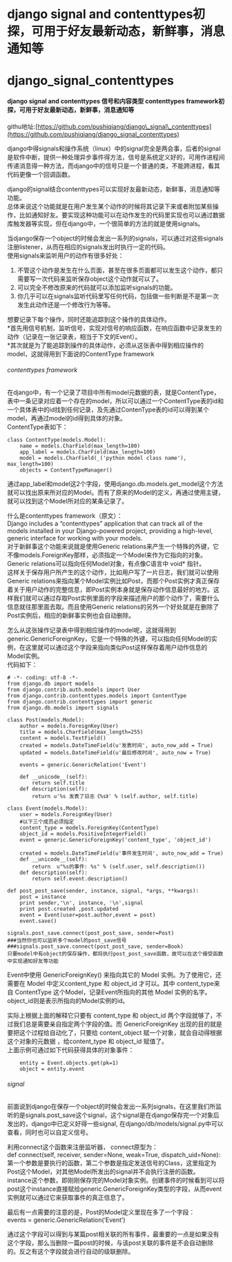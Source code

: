 # django signal and contenttypes初探，可用于好友最新动态，新鲜事，消息通知等

django\_signal\_contenttypes
============================

#### django signal and contenttypes 信号和内容类型 contenttypes framework初探，可用于好友最新动态，新鲜事，消息通知等  

githu地址:[https://github.com/pushiqiang/django\_signal\_contenttypes](https://github.com/pushiqiang/django_signal_contenttypes)  

django中得signals和操作系统（linux）中的signal完全是两会事，后者的signal是软件中断，提供一种处理异步事件得方法，信号是系统定义好的，可用作进程间传递消息得一种方法，而django中的信号只是一个普通的类，不能跨进程，看其代码更像一个回调函数。  

django的signal结合contenttypes可以实现好友最新动态，新鲜事，消息通知等功能。  
总体来说这个功能就是在用户发生某个动作的时候将其记录下来或者附加某些操作，比如通知好友。要实现这种功能可以在动作发生的代码里实现也可以通过数据库触发器等实现，但在django中，一个很简单的方法的就是使用signals。  

当django保存一个object的时候会发出一系列的signals，可以通过对这些signals注册listener，从而在相应的signals发出时执行一定的代码。  
使用signals来监听用户的动作有很多好处：

1. 不管这个动作是发生在什么页面，甚至在很多页面都可以发生这个动作，都只需要写一次代码来监听保存object这个动作就可以了。
2. 可以完全不修改原来的代码就可以添加监听signals的功能。
3. 你几乎可以在signals监听代码里写任何代码，包括做一些判断是不是第一次发生此动作还是一个修改行为等等。  

想要记录下每个操作，同时还能追踪到这个操作的具体动作。  
*首先用信号机制，监听信号，实现对信号的响应函数，在响应函数中记录发生的动作（记录在一张记录表，相当于下文的Event）。  
*其次就是为了能追踪到操作的具体动作，必须从这张表中得到相应操作的model，这就得用到下面说的ContentType framework

###### contenttypes framework

在django中，有一个记录了项目中所有model元数据的表，就是ContentType，表中一条记录对应着一个存在的model，所以可以通过一个ContentType表的id和一个具体表中的id找到任何记录，及先通过ContenType表的id可以得到某个model，再通过model的id得到具体的对象。  
ContentType表如下：  

    class ContentType(models.Model):
        name = models.CharField(max_length=100)
        app_label = models.CharField(max_length=100)
        model = models.CharField(_('python model class name'), max_length=100)
        objects = ContentTypeManager()

通过app\_label和model这2个字段，使用django.db.models.get\_model这个方法就可以找出原来所对应的Model。而有了原来的Model的定义，再通过使用主键，就可以找到这个Model所对应的某条记录了。  

什么是contenttypes framework（原文）：  
Django includes a “contenttypes” application that can track all of the models installed in your Django-powered project, providing a high-level, generic interface for working with your models.  
对于新鲜事这个功能来说就是使用Generic relations来产生一个特殊的外键，它不像models.ForeignKey那样，必须指定一个Model来作为它指向的对象。Generic relations可以指向任何Model对象，有点像C语言中 void* 指针。  
这样关于保存用户所产生的这个动作，比如用户写了一片日志，我们就可以使用Generic relations来指向某个Model实例比如Post，而那个Post实例才真正保存着关于用户动作的完整信息，即Post实例本身就是保存动作信息最好的地方。这样我们就可以通过存取Post实例里面的字段来描述用户的那个动作了，需要什么信息就往那里面去取。而且使用Generic relations的另外一个好处就是在删除了Post实例后，相应的新鲜事实例也会自动删除。  

怎么从这张操作记录表中得到相应操作的model呢，这就得用到generic.GenericForeignKey，它是一个特殊的外键，可以指向任何Model的实例，在这里就可以通过这个字段来指向类似Post这样保存着用户动作信息的Model实例。  
代码如下：  

    # -*- coding: utf-8 -*-
    from django.db import models
    from django.contrib.auth.models import User
    from django.contrib.contenttypes.models import ContentType
    from django.contrib.contenttypes import generic
    from django.db.models import signals
    
    class Post(models.Model):
        author = models.ForeignKey(User)
        title = models.CharField(max_length=255)
        content = models.TextField()
        created = models.DateTimeField(u'发表时间', auto_now_add = True)
        updated = models.DateTimeField(u'最后修改时间', auto_now = True)
    
        events = generic.GenericRelation('Event')
    
        def __unicode__(self):
            return self.title
        def description(self):
            return u'%s 发表了日志《%s》' % (self.author, self.title)
    
    class Event(models.Model):
        user = models.ForeignKey(User)
        #以下三个成员必须指定
        content_type = models.ForeignKey(ContentType)
        object_id = models.PositiveIntegerField()
        event = generic.GenericForeignKey('content_type', 'object_id')
    
        created = models.DateTimeField(u'事件发生时间', auto_now_add = True)
        def __unicode__(self):
            return  u"%s的事件: %s" % (self.user, self.description())
        def description(self):
            return self.event.description()
    
    def post_post_save(sender, instance, signal, *args, **kwargs):
        post = instance
        print sender,'\n', instance, '\n',signal
        print post.created ,post.updated
        event = Event(user=post.author,event = post)
        event.save()
    
    signals.post_save.connect(post_post_save, sender=Post)
    ###当然你也可以监听多个model的post_save信号
    ###signals.post_save.connect(post_post_save, sender=Book)
    只要model中有object的保存操作，都将执行post_post_save函数，故可以在这个接受函数中实现通知好友等功能

Event中使用 GenericForeignKey() 来指向其它的 Model 实例。为了使用它，还需要在 Model 中定义content\_type 和 object\_id 才可以。其中 content\_type来自 ContentType 这个Model，记录Event所指向的其他 Model 实例的名字。object\_id则是表示所指向的Model实例的id。  

实际上根据上面的解释它只要有 content\_type 和 object\_id 两个字段就够了，不过我们总是需要亲自指定两个字段的值。而 GenericForeignKey 出现的目的就是要把这个过程给自动化了，只要给 content\_object 赋一个对象，就会自动得根据这个对象的元数据 ，给content\_type 和 object_id 赋值了。  
上面示例可通过如下代码获得具体的对象事件：  

        entity = Event.objects.get(pk=1)
        object = entity.event

###### signal

前面说到django在保存一个object的时候会发出一系列signals，在这里我们所监听的是signals.post_save这个signal，这个signal是在django保存完一个对象后发出的，django中已定义好得一些signal, 在django/db/models/signal.py中可以查看，同时也可以自定义信号。  

利用connect这个函数来注册监听器， connect原型为：  
def connect(self, receiver, sender=None, weak=True, dispatch_uid=None):  
第一个参数是要执行的函数，第二个参数是指定发送信号的Class，这里指定为Post这个Model，对其他Model所发出的signal并不会执行注册的函数。  
instance这个参数，即刚刚保存完的Model对象实例。创建事件的时候看到可以将post这个instance直接赋给generic.GenericForeignKey类型的字段，从而event实例就可以通过它来获取事件的真正信息了。  

最后有一点需要的注意的是，Post的Model定义里现在多了一个字段：  
events = generic.GenericRelation(‘Event’)

通过这个字段可以得到与某篇post相关联的所有事件，最重要的一点是如果没有这个字段，那么当删除一篇post的时候，与该post关联的事件是不会自动删除的。反之有这个字段就会进行自动的级联删除。